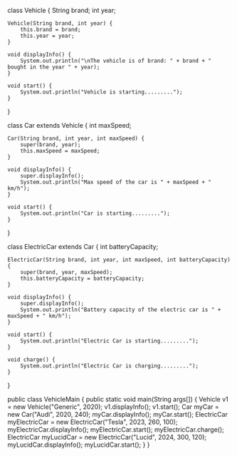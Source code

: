 class Vehicle {
    String brand;
    int year;

    Vehicle(String brand, int year) {
        this.brand = brand;
        this.year = year;
    }

    void displayInfo() {
        System.out.println("\nThe vehicle is of brand: " + brand + " bought in the year " + year);
    }

    void start() {
        System.out.println("Vehicle is starting.........");
    }
}

class Car extends Vehicle {
    int maxSpeed;

    Car(String brand, int year, int maxSpeed) {
        super(brand, year);
        this.maxSpeed = maxSpeed;
    }

    void displayInfo() {
        super.displayInfo();
        System.out.println("Max speed of the car is " + maxSpeed + " km/h");
    }

    void start() {
        System.out.println("Car is starting.........");
    }
}

class ElectricCar extends Car {
    int batteryCapacity;

    ElectricCar(String brand, int year, int maxSpeed, int batteryCapacity) {
        super(brand, year, maxSpeed);
        this.batteryCapacity = batteryCapacity;
    }

    void displayInfo() {
        super.displayInfo();
        System.out.println("Battery capacity of the electric car is " + maxSpeed + " km/h");
    }

    void start() {
        System.out.println("Electric Car is starting.........");
    }

    void charge() {
        System.out.println("Electric Car is charging.........");
    }
}

public class VehicleMain {
    public static void main(String args[]) {
        Vehicle v1 = new Vehicle("Generic", 2020);
        v1.displayInfo();
        v1.start();
        Car myCar = new Car("Audi", 2020, 240);
        myCar.displayInfo();
        myCar.start();
        ElectricCar myElectricCar = new ElectricCar("Tesla", 2023, 260, 100);
        myElectricCar.displayInfo();
        myElectricCar.start();
        myElectricCar.charge();
        ElectricCar myLucidCar = new ElectricCar("Lucid", 2024, 300, 120);
        myLucidCar.displayInfo();
        myLucidCar.start();
    }
}
